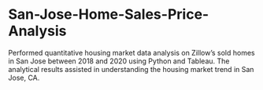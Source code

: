 # San-Jose-Home-Sales-Price-Analysis
Performed quantitative housing market data analysis on Zillow’s sold homes in San Jose between 2018 and 2020 using Python and Tableau. The analytical results assisted in understanding the housing market trend in San Jose, CA.
